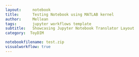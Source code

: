```yaml
---
layout:     notebook
title:      Testing Notebook using MATLAB kernel
author:     Mellean
tags: 		jupyter workflows template
subtitle:   Showcasing Jupyter Notebook Translator Layout
category:  ToyDIM

notebookfilename: test.zip
visualworkflow: true
---
```

